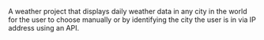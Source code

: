 A weather project that displays daily weather data in any city in the world for the user to choose manually or by identifying the city the user is in via IP address using an API.
